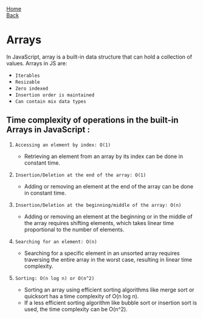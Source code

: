 [Home](../../readme.md) <br>
[Back](../00_built_in_ds.md)

# Arrays

In JavaScript, array is a built-in data structure that can hold a collection of values. Arrays in JS are:

- `Iterables`
- `Resizable`
- `Zero indexed`
- `Insertion order is maintained`
- `Can contain mix data types`

## Time complexity of operations in the built-in Arrays in JavaScript :

1. `Accessing an element by index: O(1)`

   - Retrieving an element from an array by its index can be done in constant time.

2. `Insertion/Deletion at the end of the array: O(1)`

   - Adding or removing an element at the end of the array can be done in constant time.

3. `Insertion/Deletion at the beginning/middle of the array: O(n)`

   - Adding or removing an element at the beginning or in the middle of the array requires shifting elements, which takes linear time proportional to the number of elements.

4. `Searching for an element: O(n)`

   - Searching for a specific element in an unsorted array requires traversing the entire array in the worst case, resulting in linear time complexity.

5. `Sorting: O(n log n) or O(n^2)`

   - Sorting an array using efficient sorting algorithms like merge sort or quicksort has a time complexity of O(n log n).
   - If a less efficient sorting algorithm like bubble sort or insertion sort is used, the time complexity can be O(n^2).
